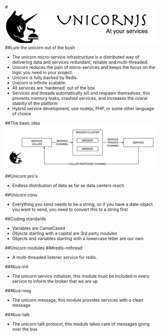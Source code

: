 #![unicorn basics](/images/title-bar.png)
##Lure the unicorn out of the bush
* The unicorn micro-service infrastructure is a distributed way of delivering data and services redundant, reliable and multi-threaded.
* Unicorn reduces the pain of micro-services and keeps the focus on the logic you need in your project.
* Unicorn is fully backed by Redis.
* Unicorn is infinite scalable.
* All services are 'hardened' out of the box
* Services and threads automatically kill and respawn themselves, this prevents memory leaks, crashed services, and increases the overal stabilty of the platform
* Hybrid service development, use nodejs, PHP, or some other language of choice

##The basic idea
![unicorn basics](/images/bus-basics.png)

##Unicorn pro's
* Endless distribution of data as far as data centers reach

##Unicorn cons
* Everything you send needs to be a string, so if you have a date-object you want to send, you need to convert this to a string first

##Coding standards
* Variables are CamelCased
* Objects starting with a capital are 3rd party modules
* Objects and variables starting with a lowercase letter are our own

##Unicorn modules
###redis-mthread
* A multi-threaded listener service for redis.

###bus-init
* The unicorn service initializer, this module must be included in every service to inform the broker that we are up

###bus-msg
* The unicorn message, this module provides services with a clean message

###bus-talk
* The unicorn talk protocol, this module takes care of messages going over the bus